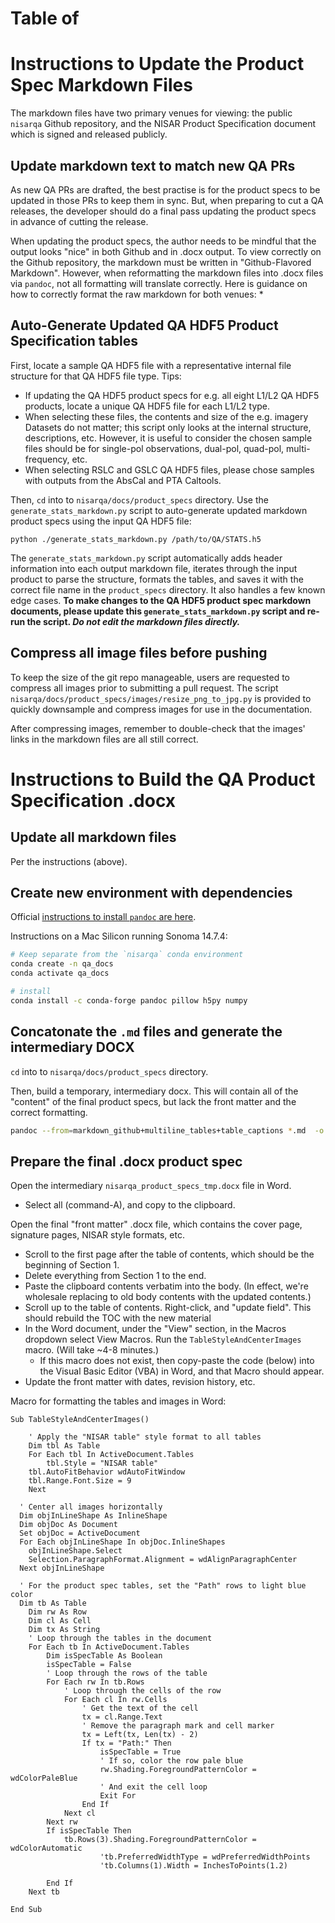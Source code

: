 # Table of 


# Instructions to Update the Product Spec Markdown Files

The markdown files have two primary venues for viewing: the public `nisarqa` Github repository, and the NISAR Product Specification document which is signed and released publicly.


## Update markdown text to match new QA PRs

As new QA PRs are drafted, the best practise is for the product specs to be updated in those PRs to keep them in sync. But, when preparing to cut a QA releases, the developer should do a final pass updating the product specs in advance of cutting the release.

When updating the product specs, the author needs to be mindful that the output looks "nice" in both Github and in .docx output. To view correctly on the Github repository, the markdown must be written in "Github-Flavored Markdown". However, when reformatting the markdown files into .docx files via `pandoc`, not all formatting will translate correctly. Here is guidance on how to correctly format the raw markdown for both venues:
* 



## Auto-Generate Updated QA HDF5 Product Specification tables

First, locate a sample QA HDF5 file with a representative internal file structure for that QA HDF5 file type. Tips:
* If updating the QA HDF5 product specs for e.g. all eight L1/L2 QA HDF5 products, locate a unique QA HDF5 file for each L1/L2 type.
* When selecting these files, the contents and size of the e.g. imagery Datasets do not matter; this script only looks at the internal structure, descriptions, etc. However, it is useful to consider the chosen sample files should be for single-pol observations, dual-pol, quad-pol, multi-frequency, etc. 
* When selecting RSLC and GSLC QA HDF5 files, please chose samples with outputs from the AbsCal and PTA Caltools.

Then, `cd` into to `nisarqa/docs/product_specs` directory. Use the `generate_stats_markdown.py` script to auto-generate updated markdown product specs using the input QA HDF5 file:

```
python ./generate_stats_markdown.py /path/to/QA/STATS.h5
```

The `generate_stats_markdown.py` script automatically adds header information into each output markdown file, iterates through the input product to parse the structure, formats the tables, and saves it with the correct file name in the `product_specs` directory. It also handles a few known edge cases. **To make changes to the QA HDF5 product spec markdown documents, please update this `generate_stats_markdown.py` script and re-run the script. _Do not edit the markdown files directly._**

## Compress all image files before pushing
To keep the size of the git repo manageable, users are requested to compress all images prior to submitting a pull request. The script `nisarqa/docs/product_specs/images/resize_png_to_jpg.py` is provided to quickly downsample and compress images for use in the documentation.

After compressing images, remember to double-check that the images' links in the markdown files are all still correct.


# Instructions to Build the QA Product Specification .docx

## Update all markdown files
Per the instructions (above).

## Create new environment with dependencies
Official [instructions to install `pandoc` are here](https://pandoc.org/installing.html).

Instructions on a Mac Silicon running Sonoma 14.7.4:
```bash
# Keep separate from the `nisarqa` conda environment
conda create -n qa_docs
conda activate qa_docs

# install
conda install -c conda-forge pandoc pillow h5py numpy
```

## Concatonate the `.md` files and generate the intermediary DOCX

`cd` into to `nisarqa/docs/product_specs` directory. 

Then, build a temporary, intermediary docx. This will
contain all of the "content" of the final product specs, but lack the front matter and the correct formatting.

```bash
pandoc --from=markdown_github+multiline_tables+table_captions *.md  -o nisarqa_product_specs_tmp.docx -V linkcolor=blue
```

## Prepare the final .docx product spec

Open the intermediary `nisarqa_product_specs_tmp.docx` file in Word.
 * Select all (command-A), and copy to the clipboard.

Open the final "front matter" .docx file, which contains the cover page, signature pages, NISAR style formats, etc.
* Scroll to the first page after the table of contents, which should be the beginning of Section 1.
* Delete everything from Section 1 to the end.
* Paste the clipboard contents verbatim into the body. (In effect, we're wholesale replacing to old body contents with the updated contents.)
* Scroll up to the table of contents. Right-click, and "update field". This should rebuild the TOC with the new material
* In the Word document, under the "View" section, in the Macros dropdown select View Macros. Run the `TableStyleAndCenterImages` macro. (Will take ~4-8 minutes.)
    - If this macro does not exist, then copy-paste the code (below) into the Visual Basic Editor (VBA) in Word, and that Macro should appear.
* Update the front matter with dates, revision history, etc.


Macro for formatting the tables and images in Word:
```
Sub TableStyleAndCenterImages()
    
    ' Apply the "NISAR table" style format to all tables
    Dim tbl As Table
    For Each tbl In ActiveDocument.Tables
        tbl.Style = "NISAR table"
    tbl.AutoFitBehavior wdAutoFitWindow
    tbl.Range.Font.Size = 9
    Next

  ' Center all images horizontally
  Dim objInLineShape As InlineShape
  Dim objDoc As Document
  Set objDoc = ActiveDocument
  For Each objInLineShape In objDoc.InlineShapes
    objInLineShape.Select
    Selection.ParagraphFormat.Alignment = wdAlignParagraphCenter
  Next objInLineShape
  
  ' For the product spec tables, set the "Path" rows to light blue color
  Dim tb As Table
    Dim rw As Row
    Dim cl As Cell
    Dim tx As String
    ' Loop through the tables in the document
    For Each tb In ActiveDocument.Tables
        Dim isSpecTable As Boolean
        isSpecTable = False
        ' Loop through the rows of the table
        For Each rw In tb.Rows
            ' Loop through the cells of the row
            For Each cl In rw.Cells
                ' Get the text of the cell
                tx = cl.Range.Text
                ' Remove the paragraph mark and cell marker
                tx = Left(tx, Len(tx) - 2)
                If tx = "Path:" Then
                    isSpecTable = True
                    ' If so, color the row pale blue
                    rw.Shading.ForegroundPatternColor = wdColorPaleBlue
                    ' And exit the cell loop
                    Exit For
                End If
            Next cl
        Next rw
        If isSpecTable Then
            tb.Rows(3).Shading.ForegroundPatternColor = wdColorAutomatic
                    'tb.PreferredWidthType = wdPreferredWidthPoints
                    'tb.Columns(1).Width = InchesToPoints(1.2)

        End If
    Next tb
    
End Sub
```

